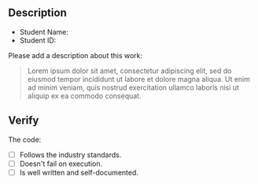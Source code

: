 ## Description

* Student Name:
* Student ID: 

Please add a description about this work:

> Lorem ipsum dolor sit amet, consectetur adipiscing elit, sed do eiusmod tempor incididunt ut labore et dolore magna aliqua. Ut enim ad minim veniam, quis nostrud exercitation ullamco laboris nisi ut aliquip ex ea commodo consequat. 

## Verify

The code:

- [ ] Follows the industry standards.
- [ ] Doesn't fail on execution.
- [ ] Is well written and self-documented.
